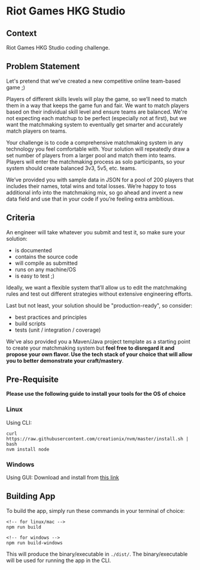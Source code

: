 # Riot Games HKG Studio

## Context

Riot Games HKG Studio coding challenge.

## Problem Statement

Let's pretend that we’ve created a new competitive online team-based game ;)

Players of different skills levels will play the game, so we’ll need to match them in a way that keeps the game fun and fair. We want to match players based on their individual skill level and ensure teams are balanced. We're not expecting each matchup to be perfect (especially not at first), but we want the matchmaking system to eventually get smarter and accurately match players on teams.

Your challenge is to code a comprehensive matchmaking system in any technology you feel comfortable with. Your solution will repeatedly draw a set number of players from a larger pool and match them into teams. Players will enter the matchmaking process as solo participants, so your system should create balanced 3v3, 5v5, etc. teams.

We’ve provided you with sample data in JSON for a pool of 200 players that includes their names, total wins and total losses. We’re happy to toss additional info into the matchmaking mix, so go ahead and invent a new data field and use that in your code if you’re feeling extra ambitious.

## Criteria

An engineer will take whatever you submit and test it, so make sure your solution:

- is documented
- contains the source code
- will compile as submitted
- runs on any machine/OS
- is easy to test ;)

Ideally, we want a flexible system that’ll allow us to edit the matchmaking rules and test out different strategies without extensive engineering efforts.

Last but not least, your solution should be "production-ready", so consider:

- best practices and principles
- build scripts
- tests (unit / integration / coverage)

We've also provided you a Maven/Java project template as a starting point to create your matchmaking system but **feel free to disregard it and propose your own flavor. Use the tech stack of your choice that will allow you to better demonstrate your craft/mastery**.


## Pre-Requisite

**Please use the following guide to install your tools for the OS of choice**
### Linux
Using CLI:
```
curl https://raw.githubusercontent.com/creationix/nvm/master/install.sh | bash
nvm install node
```

### Windows
Using GUI:
Download and install from [this link](https://nodejs.org/dist/v20.2.0/node-v20.2.0-x64.msi)


## Building App
To build the app, simply run these commands in your terminal of choice:
```
<!-- for linux/mac -->
npm run build

<!-- for windows -->
npm run build-windows
```

This will produce the binary/executable in `./dist/`. The binary/executable will be used for running the app in the CLI.
